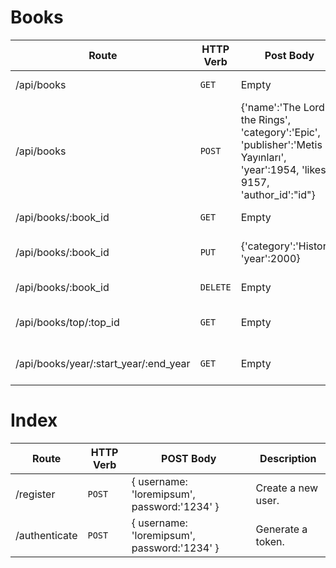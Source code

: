 

# Books
| Route | HTTP Verb	 | Post Body	 | Description	 |
| --- | --- | --- | --- |
| /api/books | `GET` | Empty | List all books. |
| /api/books | `POST` | {'name':'The Lord of the Rings', 'category':'Epic', 'publisher':'Metis Yayınları', 'year':1954, 'likes': 9157, 'author_id':"id"} | Create a new book. |
| /api/books/:book_id | `GET` | Empty | Get single book. |
| /api/books/:book_id | `PUT` | {'category':'History', 'year':2000} | Update a book with new info. |
| /api/books/:book_id | `DELETE` | Empty | Delete a book. |
| /api/books/top/:top_id | `GET` | Empty | Get the top books with your limit. |
| /api/books/year/:start_year/:end_year | `GET` | Empty | Books between two dates. |


# Index
| Route | HTTP Verb	 | POST Body	 | Description	 |
| --- | --- | --- | --- |
| /register | `POST` | { username: 'loremipsum', password:'1234' } | Create a new user. |
| /authenticate | `POST` | { username: 'loremipsum', password:'1234' } | Generate a token. |


